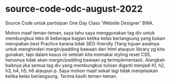 # source-code-odc-august-2022
Source Code untuk partisipan One Day Class 'Website Designer' BWA. 

Mohon maaf teman-teman, saya tahu saya menggunakan tag div untuk membungkus teks di beberapa bagian ketika kelas berlangsung yang bukan merupakan best Practice karena tidak SEO-friendly (Yang tujuan awalnya untuk menghindari margin/padding bawaan dari html ataupun library yg kita gunakan, tapi dalam kasus ini setelah kita memakai styling reset CSS, harusnya tidak akan margin/padding bawaan yg terimplementasi). Alangkah baiknya jika semua tag div yang membungkus tulisan diganti menjadi h1, h2, h3, h4, h5, h6 ataupun p. Saya mohon maaf sekali lagi tidak menjelaskan ketika kelas berlangsung. Terima kasih teman-teman.
